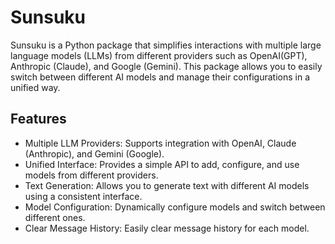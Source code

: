 # Sunsuku

Sunsuku is a Python package that simplifies interactions with multiple large language models (LLMs) from different providers such as OpenAI(GPT), Anthropic (Claude), and Google (Gemini). This package allows you to easily switch between different AI models and manage their configurations in a unified way.

## Features
- Multiple LLM Providers: Supports integration with OpenAI, Claude (Anthropic), and Gemini (Google).
- Unified Interface: Provides a simple API to add, configure, and use models from different providers.
- Text Generation: Allows you to generate text with different AI models using a consistent interface.
- Model Configuration: Dynamically configure models and switch between different ones.
- Clear Message History: Easily clear message history for each model.
